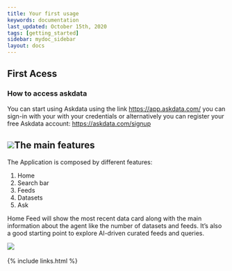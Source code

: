 ```yaml
---
title: Your first usage
keywords: documentation
last_updated: October 15th, 2020
tags: [getting_started]
sidebar: mydoc_sidebar
layout: docs
--- 
```


## First Acess

### How to access askdata

You can start using Askdata using the link <https://app.askdata.com/> you can sign-in with your with your credentials or alternatively you can register your free Askdata account: <https://askdata.com/signup>

![](https://uploads-ssl.webflow.com/5dff758010bfa7356f98e395/5f589d3235072a1e57b3b54e_9ApI7IibWWtz5IJBWMLOZtKqd6SKjps5vHmH0-VuWY6tS_Jb7QKPqPOmNxSJKYILnOtC_HtuUaPSi_zxSTvFY2Recz_W6akmUKUep9PlsAzm039h6btyi5F5U_j2ycnz5wPhEQE9.png)The main features
-----------------

The Application is composed by different features:

1. Home
2. Search bar
3. Feeds
4. Datasets
5. Ask

Home Feed will show the most recent data card along with the main information about the agent like the number of datasets and feeds. It’s also a good starting point to explore AI-driven curated feeds and queries.


![](https://uploads-ssl.webflow.com/5dff758010bfa7356f98e395/5f589e73f754a30dd3927ecc_V8qs9Pw8ehn1YkFm5boeE96sO0B9U0IxpHRxuMX-cIfKEsz39PBx49GjPCS1rtbx-pdOMFTFVfVYGJAc9AW58x-SuILYO2pvU66j01ARPYNiVFguRt7X7KoViaAb-8PLPGUdEr4n.png)‍


{% include links.html %}

